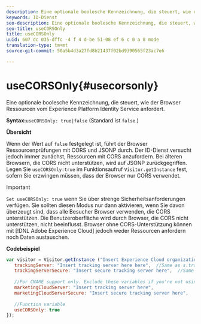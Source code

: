 ```yaml
---
description: Eine optionale boolesche Kennzeichnung, die steuert, wie der Browser Ressourcen vom Experience Platform Identity Service anfordert.
keywords: ID-Dienst
seo-description: Eine optionale boolesche Kennzeichnung, die steuert, wie der Browser Ressourcen vom Experience Platform Identity Service anfordert.
seo-title: useCORSOnly
title: useCORSOnly
uuid: 607 dc 035-dffc -4 f 4 d-be 51-08 ef 6 c 0 a 8 mode
translation-type: tm+mt
source-git-commit: 50a5b4d3a27fd8b21437f02bd9390565f23ac7e6

---
```



# useCORSOnly{#usecorsonly}

Eine optionale boolesche Kennzeichnung, die steuert, wie der Browser Ressourcen vom Experience Platform Identity Service anfordert.

**Syntax:**`useCORSOnly: true|false` (Standard ist `false`.)

**Übersicht**

Wenn der Wert auf `false` festgelegt ist, führt der Browser Ressourcenprüfungen mit CORS und JSONP durch. Der ID-Dienst versucht jedoch immer zunächst, Ressourcen mit CORS anzufordern. Bei älteren Browsern, die CORS nicht unterstützen, wird auf JSONP zurückgegriffen. Legen Sie `useCORSOnly:true` im Funktionsaufruf `Visitor.getInstance` fest, sofern Sie erzwingen müssen, dass der Browser nur CORS verwendet.

>[!IMPORTANT]
>
>`Set useCORSOnly: true` wenn Sie über strenge Sicherheitsanforderungen verfügen. Sie sollten diesen Modus nur dann aktivieren, wenn Sie davon überzeugt sind, dass alle Besucher Browser verwenden, die CORS unterstützen. Die Benutzeroberfläche wird durch Browser, die CORS nicht unterstützen, nicht beeinflusst. Browser ohne CORS-Unterstützung können mit [!DNL Adobe Experience Cloud] jedoch weder Ressourcen anfordern noch Daten austauschen.

**Codebeispiel**

```js
var visitor = Visitor.getInstance ("Insert Experience Cloud organization ID here",{ 
   trackingServer: "Insert tracking server here here",  //Same as s.trackingServer 
   trackingServerSecure: "Insert secure tracking server here",  //Same as s.trackingServerSecure 
 
   //For CNAME support only. Exclude these variables if you're not using CNAME 
   marketingCloudServer: "Insert tracking server here", 
   marketingCloudServerSecure: "Insert secure tracking server here", 
 
   //Function variable 
   useCORSOnly: true 
});
```

